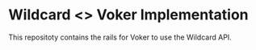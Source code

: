 # Wildcard <> Voker Implementation

This repositoty contains the rails for Voker to use the Wildcard API.
